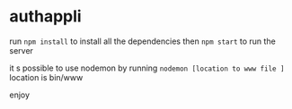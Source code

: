 # authappli

run `npm install` to install all the dependencies 
then `npm start`  to run the server 


it s possible to use nodemon by running `nodemon [location to www file ]` location is bin/www 

enjoy 
